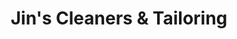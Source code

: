 ---
title: "Jin's Cleaners & Tailoring"
url: /arlington/jins-cleaners-und-tailoring/
shop: Wäscherei
---